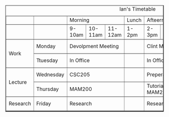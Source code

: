 <table border="2" >
    <caption> lan's Timetable </caption>
    <tr>
        <td> </td>
        <td> </td>
        <td colspan="3"> Morning </td>
        <td> Lunch </td>
        <td colspan="4"> Afteernoon </td>
        <td colspan="3"> Evening </td>
        </tr>
    <tr>
        <td> </td>
        <td> </td>
        <td> 9-10am </td>
        <td> 10-11am </td>
        <td> 11-12am </td>
        <td> 1-2pm </td>
        <td> 2-3pm </td>
        <td> 3-4pm </td>
        <td> 4-5pm </td>
        <td> 5-6pm </td>
        <td> 6-7pm </td>
        <td> 7-8pm </td>
        <td> 8-9pm </td>
        </tr>    
    <tr>
        <td rowspan="2"> Work </td>
        <td> Monday </td>
        <td colspan="3" height="45"> Devolpment Meeting </td> 
        <td>  </td>
        <td colspan="3" height="45"> Clint Meeting </td>
        <td> Commute  </td>
        <td colspan="3" height="45"> Free </td>
        </tr>     
    <tr>
        <td> Ttuesday </td>
        <td colspan="3" height="45"> In Office </td>
        <td>  </td>
        <td colspan="7" height="45"> In Office </td>
        </tr>    
    <tr>
        <td rowspan="2"> Lecture </td>
        <td> Wednesday </td>
        <td colspan="3" height="45"> CSC205 </td> 
        <td>  </td>
        <td colspan="7" height="45"> Preperation </td>
        </tr>   
    <tr>
        <td> Thursday </td>
        <td colspan="3" height="45"> MAM200 </td>
        <td>  </td>
        <td colspan="3" height="45"> Tutorial For MAM200 </td>
        <td colspan="4" height="45"> Free </td>
        </tr>   
    <tr>
        <td> Research</td>
        <td> Friday </td>
        <td colspan="3" height="45"> Research  </td>
        <td>  </td>
        <td colspan="7"height="45"> Research </td>
        </tr>        
</table>
